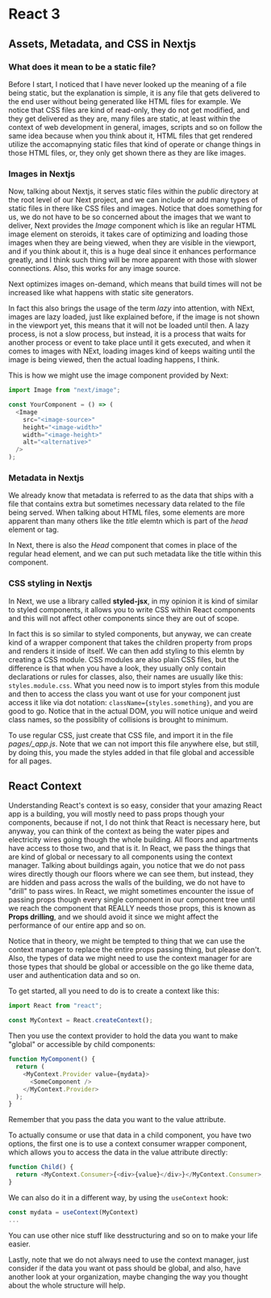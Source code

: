 # React 3

## Assets, Metadata, and CSS in Nextjs

### What does it mean to be a static file?

Before I start, I noticed that I have never looked up the meaning of a file being static, but the explanation is simple, it is any file that gets delivered to the end user without being generated like HTML files for example. We notice that CSS files are kind of read-only, they do not get modified, and they get delivered as they are, many files are static, at least within the context of web development in general, images, scripts and so on follow the same idea because when you think about it, HTML files that get rendered utilize the accomapnying static files that kind of operate or change things in those HTML files, or, they only get shown there as they are like images.

### Images in Nextjs

Now, talking about Nextjs, it serves static files within the _public_ directory at the root level of our Next project, and we can include or add many types of static files in there like CSS files and images. Notice that does something for us, we do not have to be so concerned about the images that we want to deliver, Next provides the _Image_ component which is like an regular HTML image element on steroids, it takes care of optimizing and loading those images when they are being viewed, when they are visible in the viewport, and if you think about it, this is a huge deal since it enhances performance greatly, and I think such thing will be more apparent with those with slower connections. Also, this works for any image source.

Next optimizes images on-demand, which means that build times will not be increased like what happens with static site generators.

In fact this also brings the usage of the term _lazy_ into attention, with NExt, images are lazy loaded, just like explained before, if the image is not shown in the viewport yet, this means that it will not be loaded until then. A lazy process, is not a slow process, but instead, it is a process that waits for another process or event to take place until it gets executed, and when it comes to images with NExt, loading images kind of keeps waiting until the image is being viewed, then the actual loading happens, I think.

This is how we might use the image component provided by Next:

```javascript
import Image from "next/image";

const YourComponent = () => (
  <Image
    src="<image-source>"
    height="<image-width>"
    width="<image-height>"
    alt="<alternative>"
  />
);
```

### Metadata in Nextjs

We already know that metadata is referred to as the data that ships with a file that contains extra but sometimes necessary data related to the file being served. When talking about HTML files, some elements are more apparent than many others like the _title_ elemtn which is part of the _head_ element or tag.

In Next, there is also the _Head_ component that comes in place of the regular head element, and we can put such metadata like the title within this component.

### CSS styling in Nextjs

In Next, we use a library called **styled-jsx**, in my opinion it is kind of similar to styled components, it allows you to write CSS within React components and this will not affect other components since they are out of scope.

In fact this is so similar to styled components, but anyway, we can create kind of a wrapper component that takes the children property from props and renders it inside of itself. We can then add styling to this elemtn by creating a CSS module. CSS modules are also plain CSS files, but the difference is that when you have a look, they usually only contain declarations or rules for classes, also, their names are usually like this: `styles.module.css`. What you need now is to import styles from this module and then to access the class you want ot use for your component just access it like via dot notation: `className={styles.something}`, and you are good to go. Notice that in the actual DOM, you will notice unique and weird class names, so the possiblity of collisions is brought to minimum.

To use regular CSS, just create that CSS file, and import it in the file _pages/\_app.js_. Note that we can not import this file anywhere else, but still, by doing this, you made the styles added in that file global and accessible for all pages.

## React Context

Understanding React's context is so easy, consider that your amazing React app is a building, you will mostly need to pass props though your components, because if not, I do not think that React is necessary here, but anyway, you can think of the context as being the water pipes and electricity wires going though the whole building. All floors and apartments have access to those two, and that is it. In React, we pass the things that are kind of global or necessary to all components using the context manager. Talking about buildings again, you notice that we do not pass wires directly though our floors where we can see them, but instead, they are hidden and pass across the walls of the building, we do not have to "drill" to pass wires. In React, we might sometimes encounter the issue of passing props though every single component in our component tree until we reach the component that REALLY needs those props, this is known as **Props drilling**, and we should avoid it since we might affect the performance of our entire app and so on.

Notice that in theory, we might be tempted to thing that we can use the context manager to replace the entire props passing thing, but please don't. Also, the types of data we might need to use the context manager for are those types that should be global or accessible on the go like theme data, user and authentication data and so on.

To get started, all you need to do is to create a context like this:

```javascript
import React from "react";

const MyContext = React.createContext();
```

Then you use the context provider to hold the data you want to make "global" or accessible by child components:

```javascript
function MyComponent() {
  return (
    <MyContext.Provider value={mydata}>
      <SomeComponent />
    </MyContext.Provider>
  );
}
```

Remember that you pass the data you want to the value attribute.

To actually consume or use that data in a child component, you have two options, the first one is to use a context consumer wrapper component, which allows you to access the data in the value attribute directly:

```javascript
function Child() {
  return <MyContext.Consumer>{<div>{value}</div>}</MyContext.Consumer>;
}
```

We can also do it in a different way, by using the `useContext` hook:

```javascript
const mydata = useContext(MyContext)
...
```

You can use other nice stuff like desstructuring and so on to make your life easier.

Lastly, note that we do not always need to use the context manager, just consider if the data you want ot pass should be global, and also, have another look at your organization, maybe changing the way you thought about the whole structure will help.
